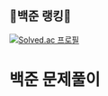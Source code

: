<h2>🌟백준 랭킹🌟</h2>
  
  [![Solved.ac
프로필](http://mazassumnida.wtf/api/v2/generate_badge?boj=mjm128)](https://solved.ac/mjm128/)

# 백준 문제풀이
